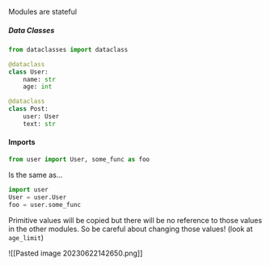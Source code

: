 Modules are stateful

##### Data Classes
```python
from dataclasses import dataclass

@dataclass
class User:
	name: str
	age: int

@dataclass
class Post:
	user: User
	text: str
```

#### Imports
```python
from user import User, some_func as foo
```
Is the same as...
```python
import user
User = user.User
foo = user.some_func
```

Primitive values will be copied but there will be no reference to those values in the other modules. So be careful about changing those values! (look at `age_limit`)

![[Pasted image 20230622142650.png]]



